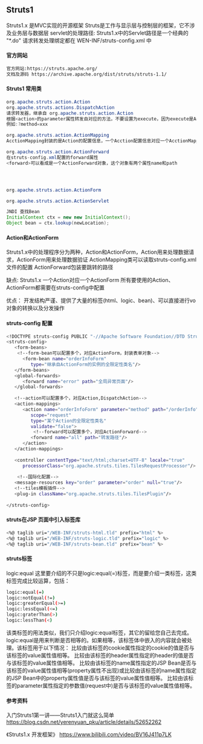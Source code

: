 ## Struts1

Struts1.x 是MVC实现的开源框架
Struts是工作与显示层与控制层的框架，它不涉及业务层与数据层
servlet的处理路径: Struts1.x中的Servlet路径是一个经典的 "*.do"
请求转发处理绑定都在 WEN-INF/struts-config.xml 中

#### 官方网站

```bash
官方网站:https://struts.apache.org/
文档及源码 https://archive.apache.org/dist/struts/struts-1.1/
```

#### Struts1 常用类

```java
org.apache.struts.action.Action
org.apache.struts.actions.DispatchAction
请求转发器，继承自 org.apache.struts.action.Action
根据<action>的parameter属性转发自对应的方法，不要设置为execute，因为execute是Action中的方法，会首先执行，
例如:?method=xxx

org.apache.struts.action.ActionMapping
AcctionMapping封装的是Action的配置信息，一个Acction配置信息对应一个AcctionMapping。

org.apache.struts.action.ActionForward
在struts-config.xml配置的forward属性
<forward>可以看成是一个ActionForward对象，这个对象有两个属性name和path




org.apache.struts.action.ActionForm

org.apache.struts.action.ActionServlet

JNDI 查找Bean
InitialContext ctx = new new InitialContext();
Object bean = ctx.lookup(newLocation);
```

#### Action和ActionForm

Struts1.x中的处理程序分为两种，Action和ActionForm，Action用来处理数据请求，ActionForm用来处理数据验证
ActionMapping类可以读取struts-config.xml文件的配置
ActionForward包装要跳转的路径

缺点:
Struts1.x 一个Action对应一个ActionForm
所有要使用的Action、ActionForm都需要在struts-config中配置

优点：
开发结构严谨、提供了大量的标签(html、logic、bean)、可以直接进行vo对象的转换以及分发操作

#### struts-config 配置

```bash
<!DOCTYPE struts-config PUBLIC "-//Apache Software Foundation//DTD Struts Configuration 1.1//EN" "http://jakarta.apache.org/struts/dtds/struts-config_1_1.dtd">
<struts-config>
   <form-beans>
    <!--form-bean可以配置多个，对应ActionForm，封装表单对象-->
      <form-bean name="orderInfoForm"
         type="继承自ActionForm的实例的全限定性类名"/>
   </form-beans>
   <global-forwards>
      <forward name="error" path="全局异常页面"/>
   </global-forwards>
   
   <!--action可以配置多个，对应Action,DispatchAction-->
   <action-mappings>
      <action name="orderInfoForm" parameter="method" path="/orderInfo"
         scope="request"
         type="某个Action的全限定性类名"
         validate="false">
          <!--forward可以配置多个，对应ActionForward-->
         <forward name="all" path="转发路径"/>
      </action>
   </action-mappings>
   
   <controller contentType="text/html;charset=UTF-8" locale="true"
      processorClass="org.apache.struts.tiles.TilesRequestProcessor"/>
      
    <!--国际化配置-->
   <message-resources key="order" parameter="order" null="true"/>
   <!--tiles模板插件-->
   <plug-in className="org.apache.struts.tiles.TilesPlugin"/>
   
</struts-config>
```

#### struts在JSP 页面中引入标签库

```bash
<%@ taglib uri="/WEB-INF/struts-html.tld" prefix="html" %>
<%@ taglib uri="/WEB-INF/struts-logic.tld" prefix="logic" %>
<%@ taglib uri="/WEB-INF/struts-bean.tld" prefix="bean" %>
```

#### struts标签

logic:equal
这里要介绍的不只是logic:equal(=)标签，而是要介绍一类标签，这类标签完成比较运算，包括：

```bash
logic:equal(=)
logic:notEqual(!=)
logic:greaterEqual(>=)
logic:lessEqual(<=)
logic:graterThan(>)
logic:lessThan(<)
```

该类标签的用法类似，我们只介绍logic:equal标签，其它的留给您自己去完成。
logic:equal是用来判断是否相等的。如果相等，该标签体中嵌入的内容就会被处理。该标签用于以下情况：
比较由该标签的cookie属性指定的cookie的值是否与该标签的value属性值相等。
比较由该标签的header属性指定的header的值是否与该标签的value属性值相等。
比较由该标签的name属性指定的JSP Bean是否与该标签的value属性值相等(property属性不出现)或比较由该标签的name属性指定的JSP Bean中的property属性值是否与该标签的value属性值相等。
比较由该标签的parameter属性指定的参数值(request中)是否与该标签的value属性值相等。

#### 参考资料

入门Struts1第一讲——Struts1入门就这么简单
<https://blog.csdn.net/yerenyuan_pku/article/details/52652262>

《Struts1.x 开发框架》
<https://www.bilibili.com/video/BV16J411p7LK>
